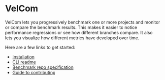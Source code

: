 # VelCom

VelCom lets you progressively benchmark one or more projects and monitor or
compare the benchmark results. This makes it easier to notice performance
regressions or see how different branches compare. It also lets you visualize
how different metrics have developed over time.

Here are a few links to get started:
- [Installation](docs/install.md)
- [CLI readme](cli/README.md)
- [Benchmark repo specification](docs/bench_repo_specification.md)
- [Guide to contributing](docs/contributing.md)
